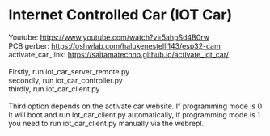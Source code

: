 # Internet Controlled Car (IOT Car)

Youtube: https://www.youtube.com/watch?v=5ahpSd4B0rw
<br>
PCB gerber: https://oshwlab.com/halukenestelli143/esp32-cam
<br>
activate_car_link: https://saitamatechno.github.io/activate_iot_car/
<br>
<br>
Firstly, run iot_car_server_remote.py<br>
secondly, run iot_car_controller.py<br>
thirdly, run iot_car_client.py <br>
<br>
Third option depends on the activate car website. If programming mode is 0 it will boot and run iot_car_client.py automatically, if programming mode is 1 you need to run iot_car_client.py manually via the webrepl.<br>

